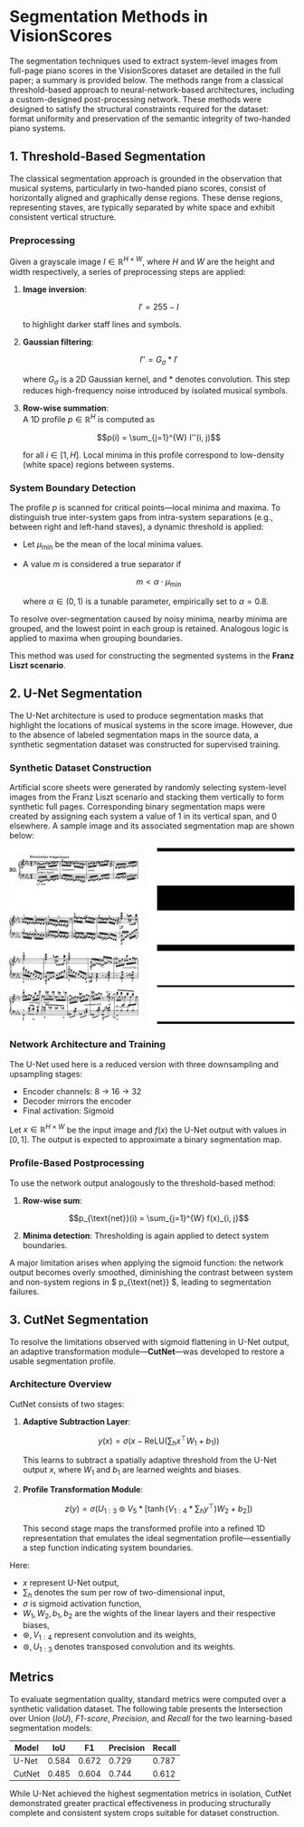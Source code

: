 # Segmentation Methods in VisionScores

The segmentation techniques used to extract system-level images from full-page piano scores in the VisionScores dataset are detailed in the full paper; a summary is provided below. The methods range from a classical threshold-based approach to neural-network-based architectures, including a custom-designed post-processing network. These methods were designed to satisfy the structural constraints required for the dataset: format uniformity and preservation of the semantic integrity of two-handed piano systems.


## 1. Threshold-Based Segmentation

The classical segmentation approach is grounded in the observation that musical systems, particularly in two-handed piano scores, consist of horizontally aligned and graphically dense regions. These dense regions, representing staves, are typically separated by white space and exhibit consistent vertical structure.

### Preprocessing

Given a grayscale image $I \in \mathbb{R}^{H \times W}$, where $H$ and $W$ are the height and width respectively, a series of preprocessing steps are applied:

1. **Image inversion**:

   $$I' = 255 - I$$

   to highlight darker staff lines and symbols.

2. **Gaussian filtering**:

   $$I'' = G_\sigma * I'$$

   where $G_\sigma$ is a 2D Gaussian kernel, and $*$ denotes convolution. This step reduces high-frequency noise introduced by isolated musical symbols.

3. **Row-wise summation**:  
   A 1D profile $p \in \mathbb{R}^H$ is computed as  

   $$p(i) = \sum_{j=1}^{W} I''(i, j)$$  

   for all $i \in [1, H]$. Local minima in this profile correspond to low-density (white space) regions between systems.

### System Boundary Detection

The profile $p$ is scanned for critical points—local minima and maxima. To distinguish true inter-system gaps from intra-system separations (e.g., between right and left-hand staves), a dynamic threshold is applied:

- Let $\mu_{\text{min}}$ be the mean of the local minima values.
- A value $m$ is considered a true separator if

  $$m < \alpha \cdot \mu_{\text{min}}$$

  where $\alpha \in (0,1)$ is a tunable parameter, empirically set to $\alpha = 0.8$.

To resolve over-segmentation caused by noisy minima, nearby minima are grouped, and the lowest point in each group is retained. Analogous logic is applied to maxima when grouping boundaries.

This method was used for constructing the segmented systems in the **Franz Liszt scenario**.


## 2. U-Net Segmentation

The U-Net architecture is used to produce segmentation masks that highlight the locations of musical systems in the score image. However, due to the absence of labeled segmentation maps in the source data, a synthetic segmentation dataset was constructed for supervised training.

### Synthetic Dataset Construction

Artificial score sheets were generated by randomly selecting system-level images from the Franz Liszt scenario and stacking them vertically to form synthetic full pages. Corresponding binary segmentation maps were created by assigning each system a value of 1 in its vertical span, and 0 elsewhere. A sample image and its associated segmentation map are shown below:

![vision_scores_logo](../docs/synthetic_scoreMask.png)

### Network Architecture and Training

The U-Net used here is a reduced version with three downsampling and upsampling stages:

- Encoder channels: 8 → 16 → 32
- Decoder mirrors the encoder
- Final activation: Sigmoid

Let $x \in \mathbb{R}^{H \times W}$ be the input image and $f(x)$ the U-Net output with values in $[0, 1]$. The output is expected to approximate a binary segmentation map.

### Profile-Based Postprocessing

To use the network output analogously to the threshold-based method:

1. **Row-wise sum**:

   $$p_{\text{net}}(i) = \sum_{j=1}^{W} f(x)_{i, j}$$

2. **Minima detection**:
   Thresholding is again applied to detect system boundaries.

A major limitation arises when applying the sigmoid function: the network output becomes overly smoothed, diminishing the contrast between system and non-system regions in $ p_{\text{net}} $, leading to segmentation failures.


## 3. CutNet Segmentation

To resolve the limitations observed with sigmoid flattening in U-Net output, an adaptive transformation module—**CutNet**—was developed to restore a usable segmentation profile.

### Architecture Overview

CutNet consists of two stages:

1. **Adaptive Subtraction Layer**:

   $$y(x) = \sigma \left(x - \text{ReLU}\left( \sum_h x^\top W_1 + b_1 \right) \right)$$

   This learns to subtract a spatially adaptive threshold from the U-Net output $x$, where $W_1$ and $b_1$ are learned weights and biases.

2. **Profile Transformation Module**:

   $$z(y) = \sigma\left(U_{1:3} \circledcirc V_5 \ast \left[ \tanh \left( V_{1:4} \ast \sum_h y^\top \right) W_2 + b_2 \right]\right)$$

   This second stage maps the transformed profile into a refined 1D representation that emulates the ideal segmentation profile—essentially a step function indicating system boundaries.

Here:
- $x$ represent U-Net output,
- $\sum_h$ denotes the sum per row of two-dimensional input,
- $\sigma$ is sigmoid activation function,
- $W_1, W_2, b_1, b_2$ are the wights of the linear layers and their respective biases,
- $\circledast, V_{1:4}$ represent convolution and its weights,
- $\circledcirc, U_{1:3}$ denotes transposed convolution and its weights.



## Metrics

To evaluate segmentation quality, standard metrics were computed over a synthetic validation dataset. The following table presents the Intersection over Union (*IoU*), *F1-score*, *Precision*, and *Recall* for the two learning-based segmentation models:

| Model  | IoU   | F1    | Precision | Recall |
|--------|-------|-------|-----------|--------|
| U-Net  | 0.584 | 0.672 | 0.729     | 0.787  |
| CutNet | 0.485 | 0.604 | 0.744     | 0.612  |

While U-Net achieved the highest segmentation metrics in isolation, CutNet demonstrated greater practical effectiveness in producing structurally complete and consistent system crops suitable for dataset construction.
